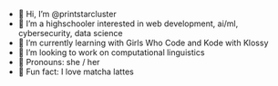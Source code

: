 - 👋 Hi, I’m @printstarcluster
- 🎀 I’m a highschooler interested in web development, ai/ml, cybersecurity, data science
- 🎀 I’m currently learning with Girls Who Code and Kode with Klossy
- 🎀 I’m looking to work on computational linguistics
- 🎀 Pronouns: she / her
- 🎀 Fun fact: I love matcha lattes

<!---
printstarcluster/printstarcluster is a ✨ special ✨ repository because its `README.md` (this file) appears on your GitHub profile.
You can click the Preview link to take a look at your changes.
--->
